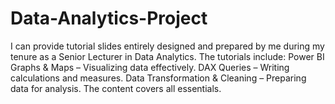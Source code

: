 # Data-Analytics-Project
I can provide tutorial slides entirely designed and prepared by me during my tenure as a Senior Lecturer in Data Analytics. The tutorials include:  Power BI Graphs &amp; Maps – Visualizing data effectively. DAX Queries – Writing calculations and measures. Data Transformation &amp; Cleaning – Preparing data for analysis. The content covers all essentials. 
